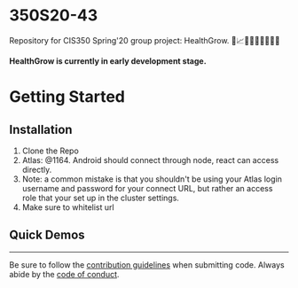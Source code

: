 # 350S20-43
Repository for CIS350 Spring'20 group project: HealthGrow. :seedling::chart_with_upwards_trend::rocket::evergreen_tree::palm_tree::cactus::deciduous_tree::blossom::cherry_blossom:

**HealthGrow is currently in early development stage.**

# Getting Started

## Installation
1. Clone the Repo
2. Atlas: @1164. Android should connect through node, react can access directly.
3. Note: a common mistake is that you shouldn't be using your Atlas login username and password for your connect URL, but rather an access role that your set up in the cluster settings.
4. Make sure to whitelist url

## Quick Demos

---

Be sure to follow the [contribution guidelines](CONTRIBUTING.md) when submitting code. Always abide by the [code of conduct](CODE_OF_CONDUCT.md).
